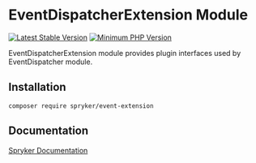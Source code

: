 # EventDispatcherExtension Module
[![Latest Stable Version](https://poser.pugx.org/spryker/event-extension/v/stable.svg)](https://packagist.org/packages/spryker/event-extension)
[![Minimum PHP Version](https://img.shields.io/badge/php-%3E%3D%207.3-8892BF.svg)](https://php.net/)

EventDispatcherExtension module provides plugin interfaces used by EventDispatcher module.

## Installation

```
composer require spryker/event-extension
```

## Documentation

[Spryker Documentation](https://academy.spryker.com/developing_with_spryker/module_guide/modules.html)
